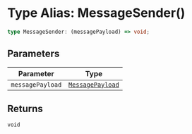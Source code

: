 # Type Alias: MessageSender()

```ts
type MessageSender: (messagePayload) => void;
```

## Parameters

| Parameter | Type |
| ------ | ------ |
| `messagePayload` | [`MessagePayload`](message-payload.md) |

## Returns

`void`
